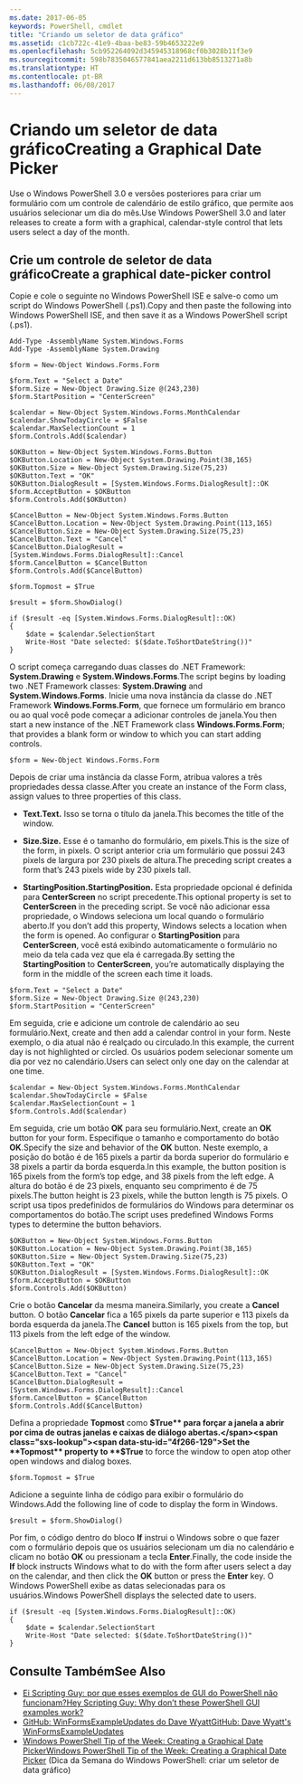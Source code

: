 ```yaml
---
ms.date: 2017-06-05
keywords: PowerShell, cmdlet
title: "Criando um seletor de data gráfico"
ms.assetid: c1cb722c-41e9-4baa-be83-59b4653222e9
ms.openlocfilehash: 5cb952264092d345945318968cf0b3028b11f3e9
ms.sourcegitcommit: 598b7835046577841aea2211d613bb8513271a8b
ms.translationtype: HT
ms.contentlocale: pt-BR
ms.lasthandoff: 06/08/2017
---
```

# <a name="creating-a-graphical-date-picker"></a><span data-ttu-id="4f266-103">Criando um seletor de data gráfico</span><span class="sxs-lookup"><span data-stu-id="4f266-103">Creating a Graphical Date Picker</span></span>
<span data-ttu-id="4f266-104">Use o Windows PowerShell 3.0 e versões posteriores para criar um formulário com um controle de calendário de estilo gráfico, que permite aos usuários selecionar um dia do mês.</span><span class="sxs-lookup"><span data-stu-id="4f266-104">Use Windows PowerShell 3.0 and later releases to create a form with a graphical, calendar-style control that lets users select a day of the month.</span></span>

## <a name="create-a-graphical-date-picker-control"></a><span data-ttu-id="4f266-105">Crie um controle de seletor de data gráfico</span><span class="sxs-lookup"><span data-stu-id="4f266-105">Create a graphical date-picker control</span></span>
<span data-ttu-id="4f266-106">Copie e cole o seguinte no Windows PowerShell ISE e salve-o como um script do Windows PowerShell (.ps1).</span><span class="sxs-lookup"><span data-stu-id="4f266-106">Copy and then paste the following into Windows PowerShell ISE, and then save it as a Windows PowerShell script (.ps1).</span></span>

```
Add-Type -AssemblyName System.Windows.Forms
Add-Type -AssemblyName System.Drawing

$form = New-Object Windows.Forms.Form 

$form.Text = "Select a Date" 
$form.Size = New-Object Drawing.Size @(243,230) 
$form.StartPosition = "CenterScreen"

$calendar = New-Object System.Windows.Forms.MonthCalendar 
$calendar.ShowTodayCircle = $False
$calendar.MaxSelectionCount = 1
$form.Controls.Add($calendar) 

$OKButton = New-Object System.Windows.Forms.Button
$OKButton.Location = New-Object System.Drawing.Point(38,165)
$OKButton.Size = New-Object System.Drawing.Size(75,23)
$OKButton.Text = "OK"
$OKButton.DialogResult = [System.Windows.Forms.DialogResult]::OK
$form.AcceptButton = $OKButton
$form.Controls.Add($OKButton)

$CancelButton = New-Object System.Windows.Forms.Button
$CancelButton.Location = New-Object System.Drawing.Point(113,165)
$CancelButton.Size = New-Object System.Drawing.Size(75,23)
$CancelButton.Text = "Cancel"
$CancelButton.DialogResult = [System.Windows.Forms.DialogResult]::Cancel
$form.CancelButton = $CancelButton
$form.Controls.Add($CancelButton)

$form.Topmost = $True

$result = $form.ShowDialog() 

if ($result -eq [System.Windows.Forms.DialogResult]::OK)
{
    $date = $calendar.SelectionStart
    Write-Host "Date selected: $($date.ToShortDateString())"
}
```

<span data-ttu-id="4f266-107">O script começa carregando duas classes do .NET Framework: **System.Drawing** e **System.Windows.Forms**.</span><span class="sxs-lookup"><span data-stu-id="4f266-107">The script begins by loading two .NET Framework classes: **System.Drawing** and **System.Windows.Forms**.</span></span> <span data-ttu-id="4f266-108">Inicie uma nova instância da classe do .NET Framework **Windows.Forms.Form**, que fornece um formulário em branco ou ao qual você pode começar a adicionar controles de janela.</span><span class="sxs-lookup"><span data-stu-id="4f266-108">You then start a new instance of the .NET Framework class **Windows.Forms.Form**; that provides a blank form or window to which you can start adding controls.</span></span>

```
$form = New-Object Windows.Forms.Form
```

<span data-ttu-id="4f266-109">Depois de criar uma instância da classe Form, atribua valores a três propriedades dessa classe.</span><span class="sxs-lookup"><span data-stu-id="4f266-109">After you create an instance of the Form class, assign values to three properties of this class.</span></span>

-   <span data-ttu-id="4f266-110">**Text.**</span><span class="sxs-lookup"><span data-stu-id="4f266-110">**Text.**</span></span> <span data-ttu-id="4f266-111">Isso se torna o título da janela.</span><span class="sxs-lookup"><span data-stu-id="4f266-111">This becomes the title of the window.</span></span>

-   <span data-ttu-id="4f266-112">**Size.**</span><span class="sxs-lookup"><span data-stu-id="4f266-112">**Size.**</span></span> <span data-ttu-id="4f266-113">Esse é o tamanho do formulário, em pixels.</span><span class="sxs-lookup"><span data-stu-id="4f266-113">This is the size of the form, in pixels.</span></span> <span data-ttu-id="4f266-114">O script anterior cria um formulário que possui 243 pixels de largura por 230 pixels de altura.</span><span class="sxs-lookup"><span data-stu-id="4f266-114">The preceding script creates a form that’s 243 pixels wide by 230 pixels tall.</span></span>

-   <span data-ttu-id="4f266-115">**StartingPosition.**</span><span class="sxs-lookup"><span data-stu-id="4f266-115">**StartingPosition.**</span></span> <span data-ttu-id="4f266-116">Esta propriedade opcional é definida para **CenterScreen** no script precedente.</span><span class="sxs-lookup"><span data-stu-id="4f266-116">This optional property is set to **CenterScreen** in the preceding script.</span></span> <span data-ttu-id="4f266-117">Se você não adicionar essa propriedade, o Windows seleciona um local quando o formulário aberto.</span><span class="sxs-lookup"><span data-stu-id="4f266-117">If you don’t add this property, Windows selects a location when the form is opened.</span></span> <span data-ttu-id="4f266-118">Ao configurar o **StartingPosition** para **CenterScreen**, você está exibindo automaticamente o formulário no meio da tela cada vez que ela é carregada.</span><span class="sxs-lookup"><span data-stu-id="4f266-118">By setting the **StartingPosition** to **CenterScreen**, you’re automatically displaying the form in the middle of the screen each time it loads.</span></span>

```
$form.Text = "Select a Date" 
$form.Size = New-Object Drawing.Size @(243,230) 
$form.StartPosition = "CenterScreen"
```

<span data-ttu-id="4f266-119">Em seguida, crie e adicione um controle de calendário ao seu formulário.</span><span class="sxs-lookup"><span data-stu-id="4f266-119">Next, create and then add a calendar control in your form.</span></span> <span data-ttu-id="4f266-120">Neste exemplo, o dia atual não é realçado ou circulado.</span><span class="sxs-lookup"><span data-stu-id="4f266-120">In this example, the current day is not highlighted or circled.</span></span> <span data-ttu-id="4f266-121">Os usuários podem selecionar somente um dia por vez no calendário.</span><span class="sxs-lookup"><span data-stu-id="4f266-121">Users can select only one day on the calendar at one time.</span></span>

```
$calendar = New-Object System.Windows.Forms.MonthCalendar 
$calendar.ShowTodayCircle = $False
$calendar.MaxSelectionCount = 1
$form.Controls.Add($calendar)
```

<span data-ttu-id="4f266-122">Em seguida, crie um botão **OK** para seu formulário.</span><span class="sxs-lookup"><span data-stu-id="4f266-122">Next, create an **OK** button for your form.</span></span> <span data-ttu-id="4f266-123">Especifique o tamanho e comportamento do botão **OK**.</span><span class="sxs-lookup"><span data-stu-id="4f266-123">Specify the size and behavior of the **OK** button.</span></span> <span data-ttu-id="4f266-124">Neste exemplo, a posição do botão é de 165 pixels a partir da borda superior do formulário e 38 pixels a partir da borda esquerda.</span><span class="sxs-lookup"><span data-stu-id="4f266-124">In this example, the button position is 165 pixels from the form’s top edge, and 38 pixels from the left edge.</span></span> <span data-ttu-id="4f266-125">A altura do botão é de 23 pixels, enquanto seu comprimento é de 75 pixels.</span><span class="sxs-lookup"><span data-stu-id="4f266-125">The button height is 23 pixels, while the button length is 75 pixels.</span></span> <span data-ttu-id="4f266-126">O script usa tipos predefinidos de formulários do Windows para determinar os comportamentos do botão.</span><span class="sxs-lookup"><span data-stu-id="4f266-126">The script uses predefined Windows Forms types to determine the button behaviors.</span></span>

```
$OKButton = New-Object System.Windows.Forms.Button
$OKButton.Location = New-Object System.Drawing.Point(38,165)
$OKButton.Size = New-Object System.Drawing.Size(75,23)
$OKButton.Text = "OK"
$OKButton.DialogResult = [System.Windows.Forms.DialogResult]::OK
$form.AcceptButton = $OKButton
$form.Controls.Add($OKButton)
```

<span data-ttu-id="4f266-127">Crie o botão **Cancelar** da mesma maneira.</span><span class="sxs-lookup"><span data-stu-id="4f266-127">Similarly, you create a **Cancel** button.</span></span> <span data-ttu-id="4f266-128">O botão **Cancelar** fica a 165 pixels da parte superior e 113 pixels da borda esquerda da janela.</span><span class="sxs-lookup"><span data-stu-id="4f266-128">The **Cancel** button is 165 pixels from the top, but 113 pixels from the left edge of the window.</span></span>

```
$CancelButton = New-Object System.Windows.Forms.Button
$CancelButton.Location = New-Object System.Drawing.Point(113,165)
$CancelButton.Size = New-Object System.Drawing.Size(75,23)
$CancelButton.Text = "Cancel"
$CancelButton.DialogResult = [System.Windows.Forms.DialogResult]::Cancel
$form.CancelButton = $CancelButton
$form.Controls.Add($CancelButton)
```

<span data-ttu-id="4f266-129">Defina a propriedade **Topmost** como **$True** para forçar a janela a abrir por cima de outras janelas e caixas de diálogo abertas.</span><span class="sxs-lookup"><span data-stu-id="4f266-129">Set the **Topmost** property to **$True** to force the window to open atop other open windows and dialog boxes.</span></span>

```
$form.Topmost = $True
```

<span data-ttu-id="4f266-130">Adicione a seguinte linha de código para exibir o formulário do Windows.</span><span class="sxs-lookup"><span data-stu-id="4f266-130">Add the following line of code to display the form in Windows.</span></span>

```
$result = $form.ShowDialog()
```

<span data-ttu-id="4f266-131">Por fim, o código dentro do bloco **If** instrui o Windows sobre o que fazer com o formulário depois que os usuários selecionam um dia no calendário e clicam no botão **OK** ou pressionam a tecla **Enter**.</span><span class="sxs-lookup"><span data-stu-id="4f266-131">Finally, the code inside the **If** block instructs Windows what to do with the form after users select a day on the calendar, and then click the **OK** button or press the **Enter** key.</span></span> <span data-ttu-id="4f266-132">O Windows PowerShell exibe as datas selecionadas para os usuários.</span><span class="sxs-lookup"><span data-stu-id="4f266-132">Windows PowerShell displays the selected date to users.</span></span>

```
if ($result -eq [System.Windows.Forms.DialogResult]::OK)
{
    $date = $calendar.SelectionStart
    Write-Host "Date selected: $($date.ToShortDateString())"
}
```

## <a name="see-also"></a><span data-ttu-id="4f266-133">Consulte Também</span><span class="sxs-lookup"><span data-stu-id="4f266-133">See Also</span></span>
- [<span data-ttu-id="4f266-134">Ei Scripting Guy: por que esses exemplos de GUI do PowerShell não funcionam?</span><span class="sxs-lookup"><span data-stu-id="4f266-134">Hey Scripting Guy:  Why don’t these PowerShell GUI examples work?</span></span>](http://go.microsoft.com/fwlink/?LinkId=506644)
- [<span data-ttu-id="4f266-135">GitHub: WinFormsExampleUpdates do Dave Wyatt</span><span class="sxs-lookup"><span data-stu-id="4f266-135">GitHub: Dave Wyatt's WinFormsExampleUpdates</span></span>](https://github.com/dlwyatt/WinFormsExampleUpdates)
- [<span data-ttu-id="4f266-136">Windows PowerShell Tip of the Week: Creating a Graphical Date Picker</span><span class="sxs-lookup"><span data-stu-id="4f266-136">Windows PowerShell Tip of the Week:  Creating a Graphical Date Picker</span></span>](http://technet.microsoft.com/library/ff730942.aspx) (Dica da Semana do Windows PowerShell: criar um seletor de data gráfico)

